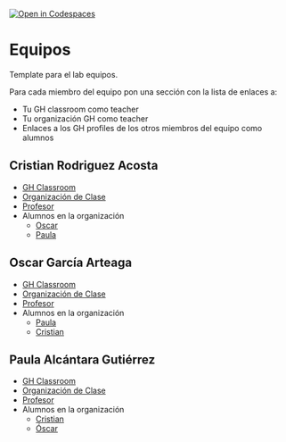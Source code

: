 [![Open in Codespaces](https://classroom.github.com/assets/launch-codespace-7f7980b617ed060a017424585567c406b6ee15c891e84e1186181d67ecf80aa0.svg)](https://classroom.github.com/open-in-codespaces?assignment_repo_id=12700335)
# Equipos

Template para el lab equipos.

Para cada miembro del equipo  pon una sección con la lista de enlaces a:

* Tu GH classroom como teacher
* Tu organización GH como teacher
* Enlaces a los GH profiles de los otros miembros del equipo como alumnos

## Cristian Rodriguez Acosta

* [GH Classroom](https://classroom.github.com/classrooms/149104092-ull-mfp-aet-2324-alu0100821048)
* [Organización de Clase](https://github.com/ull-mfp-aet-2324-alu0100821048)
* [Profesor](https://github.com/CristianRA-1989)
* Alumnos en la organización
  * [Oscar]()
  * [Paula](https://github.com/orgs/ull-mfp-aet-2324-alu0100332025/people/Paula150395)
 

## Oscar García Arteaga

* [GH Classroom](https://classroom.github.com/classrooms/149104093-ull-mfp-aet-2324-alu0100332025)
* [Organización de Clase](https://github.com/ull-mfp-aet-2324-alu0100332025)
* [Profesor](https://github.com/OscarGarciaArteaga)
* Alumnos en la organización
  * [Paula](https://github.com/orgs/ull-mfp-aet-2324-alu0100332025/people/Paula150395)
  * [Cristian](https://github.com/orgs/ull-mfp-aet-2324-alu0100332025/people/CristianRA-1989)
  

## Paula Alcántara Gutiérrez

* [GH Classroom](https://classroom.github.com/classrooms/149107114-ull-mfp-aet-2324-alu0100815207)
* [Organización de Clase](https://github.com/ULL-MFP-AET-2324-alu0100815207)
* [Profesor](https://github.com/Paula150395)
* Alumnos en la organización
  * [Cristian]()
  * [Óscar]()
